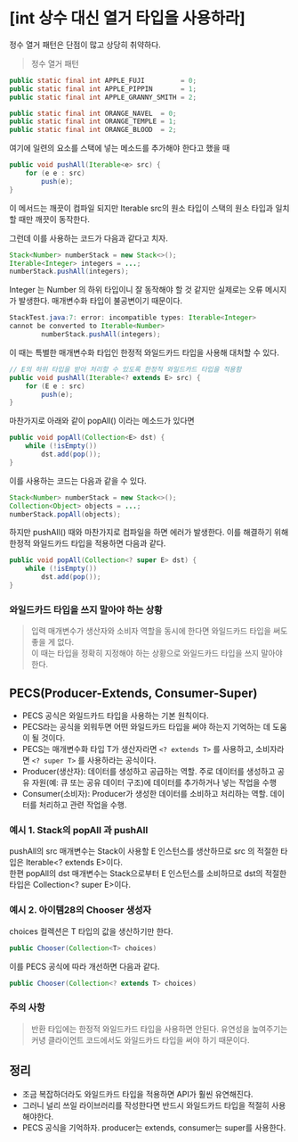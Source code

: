 # [int 상수 대신 열거 타입을 사용하라]

정수 열거 패턴은 단점이 많고 상당히 취약하다.
> 정수 열거 패턴
```JAVA
public static final int APPLE_FUJI         = 0;
public static final int APPLE_PIPPIN       = 1;
public static final int APPLE_GRANNY_SMITH = 2;

public static final int ORANGE_NAVEL  = 0;
public static final int ORANGE_TEMPLE = 1;
public static final int ORANGE_BLOOD  = 2;
```

여기에 일련의 요소를 스택에 넣는 메소드를 추가해야 한다고 했을 때
```java
public void pushAll(Iterable<e> src) {
    for (e e : src)
        push(e);
}
```
이 메서드는 깨끗이 컴파일 되지만 Iterable src의 원소 타입이 스택의 원소 타입과 일치할 때만 깨끗이 동작한다.  

그런데 이를 사용하는 코드가 다음과 같다고 치자.
```java
Stack<Number> numberStack = new Stack<>();
Iterable<Integer> integers = ...;
numberStack.pushAll(integers);
```
Integer 는 Number 의 하위 타입이니 잘 동작해야 할 것 같지만 실제로는 오류 메시지가 발생한다. 매개변수화 타입이 불공변이기 때문이다.  
```java
StackTest.java:7: error: incompatible types: Iterable<Integer>
cannot be converted to Iterable<Number>
        numberStack.pushAll(integers);
```
이 때는 특별한 매개변수화 타입인 한정적 와일드카드 타입을 사용해 대처할 수 있다.
```java
// E의 하위 타입을 받아 처리할 수 있도록 한정적 와일드카드 타입을 적용함
public void pushAll(Iterable<? extends E> src) {
    for (E e : src)
        push(e);
}
```
마찬가지로 아래와 같이 popAll() 이라는 메소드가 있다면  
```java
public void popAll(Collection<E> dst) {
    while (!isEmpty())
        dst.add(pop());
}
```
이를 사용하는 코드는 다음과 같을 수 있다.
```java
Stack<Number> numberStack = new Stack<>();
Collection<Object> objects = ...;
numberStack.popAll(objects);
```
하지만 pushAll() 때와 마찬가지로 컴파일을 하면 에러가 발생한다. 이를 해결하기 위해 한정적 와일드카드 타입을 적용하면 다음과 같다.  
```java
public void popAll(Collection<? super E> dst) {
    while (!isEmpty())
        dst.add(pop());
}
```

### 와일드카드 타입을 쓰지 말아야 하는 상황
> 입력 매개변수가 생산자와 소비자 역할을 동시에 한다면 와일드카드 타입을 써도 좋을 게 없다.  
> 이 때는 타입을 정확히 지정해야 하는 상황으로 와일드카드 타입을 쓰지 말아야 한다.  


## PECS(Producer-Extends, Consumer-Super)
* PECS 공식은 와일드카드 타입을 사용하는 기본 원칙이다.  
* PECS라는 공식을 외워두면 어떤 와일드카드 타입을 써야 하는지 기억하는 데 도움이 될 것이다.  
* PECS는 매개변수화 타입 T가 생산자라면 `<? extends T>` 를 사용하고, 소비자라면 `<? super T>` 를 사용하라는 공식이다.  
* Producer(생산자): 데이터를 생성하고 공급하는 역할. 주로 데이터를 생성하고 공유 자원(예: 큐 또는 공유 데이터 구조)에 데이터를 추가하거나 넣는 작업을 수행  
* Consumer(소비자): Producer가 생성한 데이터를 소비하고 처리하는 역할. 데이터를 처리하고 관련 작업을 수행.   

### 예시 1. Stack의 popAll 과 pushAll
pushAll의 src 매개변수는 Stack이 사용할 E 인스턴스를 생산하므로 src 의 적절한 타입은 Iterable<? extends E>이다.  
한편 popAll의 dst 매개변수는 Stack으로부터 E 인스턴스를 소비하므로 dst의 적절한 타입은 Collection<? super E>이다.  

### 예시 2. 아이템28의 Chooser 생성자
choices 컬렉션은 T 타입의 값을 생산하기만 한다.  
```java
public Chooser(Collection<T> choices)
```
이를 PECS 공식에 따라 개선하면 다음과 같다.
```java
public Chooser(Collection<? extends T> choices)
```

### 주의 사항
> 반환 타입에는 한정적 와일드카드 타입을 사용하면 안된다. 유연성을 높여주기는 커녕 클라이언트 코드에서도 와일드카드 타입을 써야 하기 때문이다.  

## 정리
* 조금 복잡하더라도 와일드카드 타입을 적용하면  API가 훨씬 유연해진다.  
* 그러니 널리 쓰일 라이브러리를 작성한다면 반드시 와일드카드 타입을 적절히 사용해야한다.  
* PECS 공식을 기억하자. producer는 extends, consumer는 super를 사용한다.
